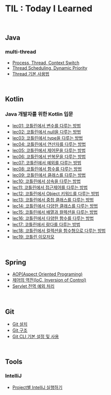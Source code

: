 # TIL : Today I Learned

<br />

## Java
### multi-thread
- [Process, Thread, Context Switch](./Java/multi-thread/Process_Thread_Context%20Switch/page.md)
- [Thread Scheduling, Dynamic Priority](./Java/multi-thread/Thread%20Scheduling_Dynamic%20Priority/page.md)
- [Thread 기본 사용법](./Java/multi-thread/Thread_Basic/page.md)

<br />

## Kotlin
### Java 개발자를 위한 Kotlin 입문
- [lec01: 코틀린에서 변수를 다루는 방법](./Kotlin/java_to_kotlin_start/lec01_코틀린에서_변수를_다루는_방법/page.md)
- [lec02: 코틀린에서 null을 다루는 방법](./Kotlin/java_to_kotlin_start/lec02_코틀린에서_null을_다루는_방법/page.md)
- [lec03: 코틀린에서 type을 다루는 방법](./Kotlin/java_to_kotlin_start/lec03_코틀린에서_type을_다루는_방법/page.md)
- [lec04: 코틀린에서 연산자를 다루는 방법](./Kotlin/java_to_kotlin_start/lec04_코틀린에서_연산자를_다루는_방법/page.md)
- [lec05: 코틀린에서 제어문을 다루는 방법](./Kotlin/java_to_kotlin_start/lec05_코틀린에서_제어문을_다루는_방법/page.md)
- [lec06: 코틀린에서 반복문을 다루는 방법](./Kotlin/java_to_kotlin_start/lec06_코틀린에서_반복문을_다루는_방법/page.md)
- [lec07: 코틀린에서 예외를 다루는 방법](./Kotlin/java_to_kotlin_start/lec07_코틀린에서_예외를_다루는_방법/page.md)
- [lec08: 코틀린에서 함수를 다루는 방법](./Kotlin/java_to_kotlin_start/lec08_코틀린에서_함수를_다루는_방법/page.md)
- [lec09: 코틀린에서 클래스를 다루는 방법](./Kotlin/java_to_kotlin_start/lec09_코틀린에서_클래스를_다루는_방법/page.md)
- [lec10: 코틀린에서 상속을 다루는 방법](./Kotlin/java_to_kotlin_start/lec10_코틀린에서_상속을_다루는_방법/page.md)
- [lec11: 코틀린에서 접근제어를 다루는 방법](./Kotlin/java_to_kotlin_start/lec11_코틀린에서_접근제어를_다루는_방법/page.md)
- [lec12: 코틀린에서 Object 키워드를 다루는 방법](./Kotlin/java_to_kotlin_start/lec12_코틀린에서_object_키워드를_다루는_방법/page.md)
- [lec13: 코틀린에서 중첩 클래스를 다루는 방법](./Kotlin/java_to_kotlin_start/lec13_코틀린에서_중첩클래스를_다루는_방법/page.md)
- [lec14: 코틀린에서 다양한 클래스를 다루는 방법](./Kotlin/java_to_kotlin_start/lec14_코틀린에서_다양한_클래스를_다루는_방법/page.md)
- [lec15: 코틀린에서 배열과 컬렉션을 다루는 방법](./Kotlin/java_to_kotlin_start/lec15_코틀린에서_배열과_컬렉션을_다루는_방법/page.md)
- [lec16: 코틀린에서 다양한 함수를 다루는 방법](./Kotlin/java_to_kotlin_start/lec16_코틀린에서_배열과_컬렉션을_다루는_방법/page.md)
- [lec17: 코틀린에서 람다를 다루는 방법](./Kotlin/java_to_kotlin_start/lec17_코틀린에서_람다를_다루는_방법/page.md)
- [lec18: 코틀린에서 컬렉션을 함수형으로 다루는 방법](./Kotlin/java_to_kotlin_start/lec18_코틀린에서_컬렉션을_함수로_다루는_방법/page.md)
- [lec19: 코틀린 이모저모](./Kotlin/java_to_kotlin_start/lec19_코틀린_이모저모/page.md)

<br />

## Spring
- [AOP(Aspect Oriented Programing)](./Spring/AOP/page.md)
- [제어의 역전(IoC, Inversion of Control)](./Spring/IoC/page.md)
- [Servlet 전역 예외 처리](./Spring/Servlet_전역_예외_처리/page.md)

<br />

## Git
- [Git 설치](./Git/install/page.md)
- [Git 구조](./Git/structure/page.md)
- [Git CLI 기본 설정 및 사용](./Git/basic/page.md)

<br />

## Tools
### IntelliJ
- [Project별 IntelliJ 실행하기](./Tools/IntelliJ/프로젝트별_IntelliJ_실행/page.md)